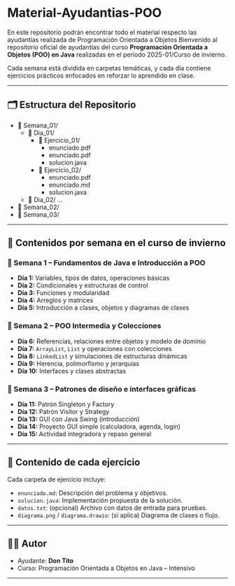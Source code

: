 # Material-Ayudantias-POO
En este repositorio podrán encontrar todo el material respecto las ayudantías realizada de Programación Orientada a Objetos
Bienvenido al repositorio oficial de ayudantías del curso **Programación Orientada a Objetos (POO) en Java** realizadas en el periodo 2025-01/Curso de invierno.

Cada semana está dividida en carpetas temáticas, y cada día contiene ejercicios prácticos enfocados en reforzar lo aprendido en clase.

---

## 🗂️ Estructura del Repositorio
- 📁 Semana_01/
  - 📁 Dia_01/
    - 📁 Ejercicio_01/
      - enunciado.pdf
      - enunciado.pdf
      - solucion.java
    - 📁 Ejercicio_02/
      - enunciado.pdf
      - enunciado.md
      - solucion.java
  - 📁 Dia_02/
...
- 📁 Semana_02/
- 📁 Semana_03/

---

## 📆 Contenidos por semana en el curso de invierno
### 📘 Semana 1 – Fundamentos de Java e Introducción a POO
- **Día 1:** Variables, tipos de datos, operaciones básicas
- **Día 2:** Condicionales y estructuras de control
- **Día 3:** Funciones y modularidad
- **Día 4:** Arreglos y matrices
- **Día 5:** Introducción a clases, objetos y diagramas de clases

### 📗 Semana 2 – POO Intermedia y Colecciones
- **Día 6:** Referencias, relaciones entre objetos y modelo de dominio
- **Día 7:** `ArrayList`, `List` y operaciones con colecciones
- **Día 8:** `LinkedList` y simulaciones de estructuras dinámicas
- **Día 9:** Herencia, polimorfismo y jerarquías
- **Día 10:** Interfaces y clases abstractas

### 📙 Semana 3 – Patrones de diseño e interfaces gráficas
- **Día 11:** Patrón Singleton y Factory
- **Día 12:** Patrón Visitor y Strategy
- **Día 13:** GUI con Java Swing (introducción)
- **Día 14:** Proyecto GUI simple (calculadora, agenda, login)
- **Día 15:** Actividad integradora y repaso general

---

## 📄 Contenido de cada ejercicio

Cada carpeta de ejercicio incluye:

- `enunciado.md`: Descripción del problema y objetivos.
- `solucion.java`: Implementación propuesta de la solución.
- `datos.txt`: (opcional) Archivo con datos de entrada para pruebas.
- `diagrama.png` / `diagrama.drawio`: (si aplica) Diagrama de clases o flujo.

---

## 🧑‍🏫 Autor

- Ayudante: **Don Tito**
- Curso: Programación Orientada a Objetos en Java – Intensivo

---


